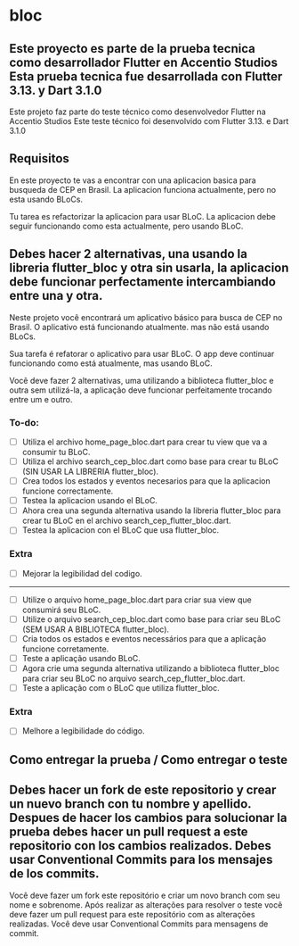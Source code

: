 # bloc

Este proyecto es parte de la prueba tecnica como desarrollador Flutter en Accentio Studios
Esta prueba tecnica fue desarrollada con Flutter 3.13. y Dart 3.1.0
------------------------------------------------------------------------------------------------------------------------------

Este projeto faz parte do teste técnico como desenvolvedor Flutter na Accentio Studios
Este teste técnico foi desenvolvido com Flutter 3.13. e Dart 3.1.0

## Requisitos

En este proyecto te vas a encontrar con una aplicacion basica para busqueda de CEP en Brasil. La aplicacion funciona actualmente,
pero no esta usando BLoCs.

Tu tarea es refactorizar la aplicacion para usar BLoC. La aplicacion debe seguir funcionando como esta actualmente, pero usando BLoC.

Debes hacer 2 alternativas, una usando la libreria flutter_bloc y otra sin usarla, la aplicacion debe funcionar perfectamente
intercambiando entre una y otra.
------------------------------------------------------------------------------------------------------------------------------

Neste projeto você encontrará um aplicativo básico para busca de CEP no Brasil. O aplicativo está funcionando atualmente.
mas não está usando BLoCs.

Sua tarefa é refatorar o aplicativo para usar BLoC. O app deve continuar funcionando como está atualmente, mas usando BLoC.

Você deve fazer 2 alternativas, uma utilizando a biblioteca flutter_bloc e outra sem utilizá-la, a aplicação deve funcionar perfeitamente
trocando entre um e outro.

### To-do:
- [ ] Utiliza el archivo home_page_bloc.dart para crear tu view que va a consumir tu BLoC.
- [ ] Utiliza el archivo search_cep_bloc.dart como base para crear tu BLoC (SIN USAR LA LIBRERIA flutter_bloc).
- [ ] Crea todos los estados y eventos necesarios para que la aplicacion funcione correctamente.
- [ ] Testea la aplicacion usando el BLoC.
- [ ] Ahora crea una segunda alternativa usando la libreria flutter_bloc para crear tu BLoC en el archivo search_cep_flutter_bloc.dart.
- [ ] Testea la aplicacion con el BLoC que usa flutter_bloc.

### Extra
- [ ] Mejorar la legibilidad del codigo.

------------------------------------------------------------------------------------------------------------------------------

- [ ] Utilize o arquivo home_page_bloc.dart para criar sua view que consumirá seu BLoC.
- [ ] Utilize o arquivo search_cep_bloc.dart como base para criar seu BLoC (SEM USAR A BIBLIOTECA flutter_bloc).
- [ ] Cria todos os estados e eventos necessários para que a aplicação funcione corretamente.
- [ ] Teste a aplicação usando BLoC.
- [ ] Agora crie uma segunda alternativa utilizando a biblioteca flutter_bloc para criar seu BLoC no arquivo search_cep_flutter_bloc.dart.
- [ ] Teste a aplicação com o BLoC que utiliza flutter_bloc.

### Extra
- [ ] Melhore a legibilidade do código.

## Como entregar la prueba / Como entregar o teste
Debes hacer un fork de este repositorio y crear un nuevo branch con tu nombre y apellido. Despues de hacer los cambios para solucionar la prueba debes hacer un pull request a este repositorio con los cambios realizados. Debes usar Conventional Commits para los mensajes de los commits.
------------------------------------------------------------------------------------------------------------------------------

Você deve fazer um fork este repositório e criar um novo branch com seu nome e sobrenome. Após realizar as alterações para resolver o teste você deve fazer um pull request para este repositório com as alterações realizadas. Você deve usar Conventional Commits para mensagens de commit.